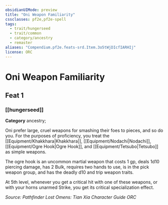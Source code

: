 ```yaml
---
obsidianUIMode: preview
title: "Oni Weapon Familiarity"
cssclasses: pf2e,pf2e-spell
tags:
  - trait/hungerseed
  - trait/common
  - category/ancestry
  - remaster
aliases: "Compendium.pf2e.feats-srd.Item.3o5tWjDIcfIARHIj"
license: ORC
---
```

# Oni Weapon Familiarity
## Feat 1
### [[hungerseed]]

**Category** ancestry; 




Oni prefer large, cruel weapons for smashing their foes to pieces, and so do you. For the purposes of proficiency, you treat the [[Equipment/Khakkhara|Khakkhara]], [[Equipment/Nodachi|Nodachi]], [[Equipment/Ogre Hook|Ogre Hook]], and [[Equipment/Tetsubo|Tetsubo]] as simple weapons.

The ogre hook is an uncommon martial weapon that costs 1 gp, deals 1d10 piercing damage, has 2 Bulk, requires two hands to use, is in the pick weapon group, and has the deadly d10 and trip weapon traits.

At 5th level, whenever you get a critical hit with one of these weapons, or with your horns unarmed Strike, you get its critical specialization effect.

*Source: Pathfinder Lost Omens: Tian Xia Character Guide*
*ORC*